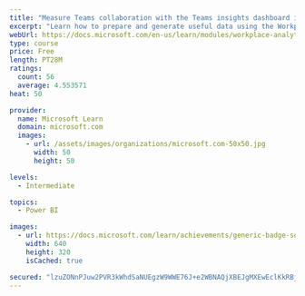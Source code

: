 ```yaml
---
title: "Measure Teams collaboration with the Teams insights dashboard in Workplace Analytics"
excerpt: "Learn how to prepare and generate useful data using the Workplace Analytics Power BI Teams insights dashboard.  Analyze Microsoft Teams adoption trends from the populated reports."
webUrl: https://docs.microsoft.com/en-us/learn/modules/workplace-analytics-teams-insights/
type: course
price: Free
length: PT28M
ratings:
  count: 56
  average: 4.553571
heat: 50

provider:
  name: Microsoft Learn
  domain: microsoft.com
  images:
    - url: /assets/images/organizations/microsoft.com-50x50.jpg
      width: 50
      height: 50

levels:
  - Intermediate

topics:
  - Power BI

images:
  - url: https://docs.microsoft.com/learn/achievements/generic-badge-social.png
    width: 640
    height: 320
    isCached: true

secured: "lzuZONnPJuw2PVR3kWhdSaNUEgzW9WWE76J+e2WBNAQjXBEJgMXEwEclKkRBjLYoereLFtb4SIAZHr1qIPSSkxLPpgp/Cd0ydd2jfOGEwXnONUDyiJsu6sNpKiTkaeV1PD4sHq2610tE5NW1rzZwGYUwdbwofPOl6EfW8GKprJopBia4DxGi38dDY0SKJQh3YqnVn4qBmyblycY3dbkSoGFqHMZs1OZFoNzm/xCb3WPIOcpot+P3ggvUm7Bl1FIFbpGdD+1WQAKHtbtFPa5QYc4fuYngpGGfrK2r4USjqVolBVeLkQ1qr++fj+o4fg7sj0O88ImK+eHihCwgJ/Qq8KcyLUnJS4+ZD1Am5CuxFMvrw8yeUOMUUWUdfInEPuX7ZbxbTanmwG5H+gL8qAkB/ReyQgUedJzEfSyD+hgos3M=;Fa8+f+QvWIbEqBDB+3XQcw=="
---
```


